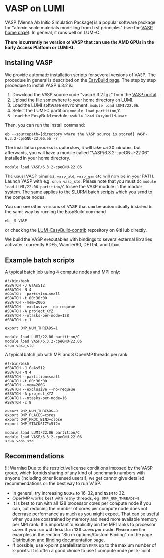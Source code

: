 # VASP on LUMI

VASP (Vienna Ab Initio Simulation Package) is a popular software package for "atomic scale materials modelling from first principles" (see the [VASP home page](https://www.vasp.at/)). In general, it runs well on LUMI-C.

**There is currently no version of VASP that can use the AMD GPUs in the Early Access Platform or LUMI-G.**

## Installing VASP 

We provide automatic installation scripts for several versions of VASP. The procedure in general is described on the [EasyBuild page](../installing/easybuild.md). The step by step procedure to install VASP 6.3.2 is:

1. Download the VASP source code "vasp.6.3.2.tgz" from the [VASP portal](https://www.vasp.at/).
2. Upload the file somewhere to your home directory on LUMI.
3. Load the LUMI software environment: `module load LUMI/22.06`.
4. Select the LUMI-C partition: `module load partition/C`.
5. Load the EasyBuild module: `module load EasyBuild-user`.

Then, you can run the install command:

    eb --sourcepath=[directory where the VASP source is stored] VASP-6.3.2-cpeGNU-22.06.eb -r

The installation process is quite slow, it will take ca 20 minutes, but afterwards, you will have a module called "VASP/6.3.2-cpeGNU-22.06" installed in your home directory.

    module load VASP/6.3.2-cpeGNU-22.06

The usual VASP binaries, `vasp_std`, `vasp_gam` etc will now be in your PATH. Launch VASP with e.g. `srun vasp_std`. Please note that you must do `module load LUMI/22.06 partition/C` to see the VASP module in the module system. The same applies to the SLURM batch scripts which you send to the compute nodes.

You can see other versions of VASP that can be automatically installed in the same way by running the EasyBuild command

    eb -S VASP

or checking the [LUMI-EasyBuild-contrib](https://github.com/Lumi-supercomputer/LUMI-EasyBuild-contrib/tree/main/easybuild/easyconfigs/v/VASP) repository on GitHub directly.

We build the VASP executables with bindings to several external libraries activated: currently HDF5, Wannier90, DFTD4, and Libxc.

## Example batch scripts 

A typical batch job using 4 compute nodes and MPI only:

    #!/bin/bash
    #SBATCH -J GaAs512 
    #SBATCH -N 4
    #SBATCH --partition=small
    #SBATCH -t 00:30:00
    #SBATCH --mem=200G
    #SBATCH --exclusive --no-requeue
    #SBATCH -A project_XYZ
    #SBATCH --ntasks-per-node=128
    #SBATCH -c 1

    export OMP_NUM_THREADS=1

    module load LUMI/22.06 partition/C
    module load VASP/6.3.2-cpeGNU-22.06
    srun vasp_std

A typical batch job with MPI and 8 OpenMP threads per rank:

    #!/bin/bash
    #SBATCH -J GaAs512 
    #SBATCH -N 4
    #SBATCH --partition=small
    #SBATCH -t 00:30:00
    #SBATCH --mem=200G
    #SBATCH --exclusive --no-requeue
    #SBATCH -A project_XYZ
    #SBATCH --ntasks-per-node=16
    #SBATCH -c 8

    export OMP_NUM_THREADS=8
    export OMP_PLACES=cores
    export OMP_PROC_BIND=close
    export OMP_STACKSIZE=512m

    module load LUMI/22.06 partition/C
    module load VASP/6.3.2-cpeGNU-22.06
    srun vasp_std

## Recommendations

!!! Warning
    Due to the restrictive license conditions imposed by the VASP group, which forbids sharing of any kind of benchmark numbers with anyone (including other licensed users!), we get cannot give detailed recommendations on the best way to run VASP.

* In general, try increasing `NCORE` to 16-32, and `NSIM` to 32.
* OpenMP works best with many threads, eg. `OMP_NUM_THREADS=8`.
* It is best to run with all 128 processor cores per compute node if you can, but reducing the number of cores per compute node does not decrease performance as much as you might expect. That can be useful when you are constrained by memory and need more available memory per MPI rank. It is important to explicitly pin the MPI ranks to processor cores if you run with less than 128 cores per node. Please see the examples in the section "Slurm options/Custom Binding" on the page [Distribution and Binding documentation page](/computing/jobs/distribution-binding/).
* If possible, use k-point parallelization `KPAR` up to the maxium number of k-points. It is often a good choice to use 1 compute node per k-point.